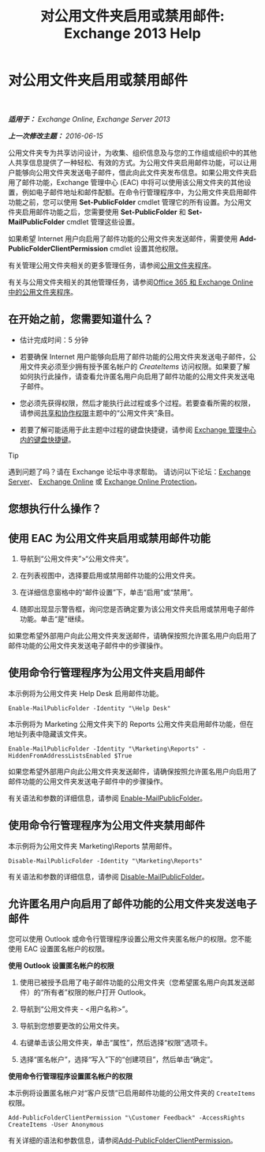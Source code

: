 ﻿---
title: '对公用文件夹启用或禁用邮件: Exchange 2013 Help'
TOCTitle: 对公用文件夹启用或禁用邮件
ms:assetid: 3d69f76d-ff3c-46c1-b962-6a1baa425d8a
ms:mtpsurl: https://technet.microsoft.com/zh-cn/library/Aa997560(v=EXCHG.150)
ms:contentKeyID: 50490393
ms.date: 01/11/2018
mtps_version: v=EXCHG.150
ms.translationtype: HT
---

# 对公用文件夹启用或禁用邮件

 

_**适用于：** Exchange Online, Exchange Server 2013_

_**上一次修改主题：** 2016-06-15_

公用文件夹专为共享访问设计，为收集、组织信息及与您的工作组或组织中的其他人共享信息提供了一种轻松、有效的方式。为公用文件夹启用邮件功能，可以让用户能够向公用文件夹发送电子邮件，借此向此文件夹发布信息。如果公用文件夹启用了邮件功能，Exchange 管理中心 (EAC) 中将可以使用该公用文件夹的其他设置，例如电子邮件地址和邮件配额。在命令行管理程序中，为公用文件夹启用邮件功能之前，您可以使用 **Set-PublicFolder** cmdlet 管理它的所有设置。为公用文件夹启用邮件功能之后，您需要使用 **Set-PublicFolder** 和 **Set-MailPublicFolder** cmdlet 管理这些设置。

如果希望 Internet 用户向启用了邮件功能的公用文件夹发送邮件，需要使用 **Add-PublicFolderClientPermission** cmdlet 设置其他权限。

有关管理公用文件夹相关的更多管理任务，请参阅[公用文件夹程序](public-folder-procedures-exchange-2013-help.md)。

有关与公用文件夹相关的其他管理任务，请参阅[Office 365 和 Exchange Online 中的公用文件夹程序](https://technet.microsoft.com/zh-cn/library/jj966272\(v=exchg.150\))。

## 在开始之前，您需要知道什么？

  - 估计完成时间：5 分钟

  - 若要确保 Internet 用户能够向启用了邮件功能的公用文件夹发送电子邮件，公用文件夹必须至少拥有授予匿名帐户的 *CreateItems* 访问权限。如果要了解如何执行此操作，请查看允许匿名用户向启用了邮件功能的公用文件夹发送电子邮件。

  - 您必须先获得权限，然后才能执行此过程或多个过程。若要查看所需的权限，请参阅[共享和协作权限](sharing-and-collaboration-permissions-exchange-2013-help.md)主题中的“公用文件夹”条目。

  - 若要了解可能适用于此主题中过程的键盘快捷键，请参阅 [Exchange 管理中心内的键盘快捷键](keyboard-shortcuts-in-the-exchange-admin-center-exchange-online-protection-help.md)。

> [!tip]
> 遇到问题了吗？请在 Exchange 论坛中寻求帮助。 请访问以下论坛：<a href="https://go.microsoft.com/fwlink/p/?linkid=60612">Exchange Server</a>、 <a href="https://go.microsoft.com/fwlink/p/?linkid=267542">Exchange Online</a> 或 <a href="https://go.microsoft.com/fwlink/p/?linkid=285351">Exchange Online Protection</a>。


## 您想执行什么操作？

## 使用 EAC 为公用文件夹启用或禁用邮件功能

1.  导航到“公用文件夹”\>“公用文件夹”。

2.  在列表视图中，选择要启用或禁用邮件功能的公用文件夹。

3.  在详细信息窗格中的“邮件设置”下，单击“启用”或“禁用”。

4.  随即出现显示警告框，询问您是否确定要为该公用文件夹启用或禁用电子邮件功能。单击“是”继续。

如果您希望外部用户向此公用文件夹发送邮件，请确保按照允许匿名用户向启用了邮件功能的公用文件夹发送电子邮件中的步骤操作。

## 使用命令行管理程序为公用文件夹启用邮件

本示例将为公用文件夹 Help Desk 启用邮件功能。

    Enable-MailPublicFolder -Identity "\Help Desk"

本示例将为 Marketing 公用文件夹下的 Reports 公用文件夹启用邮件功能，但在地址列表中隐藏该文件夹。

    Enable-MailPublicFolder -Identity "\Marketing\Reports" -HiddenFromAddressListsEnabled $True

如果您希望外部用户向此公用文件夹发送邮件，请确保按照允许匿名用户向启用了邮件功能的公用文件夹发送电子邮件中的步骤操作。

有关语法和参数的详细信息，请参阅 [Enable-MailPublicFolder](https://technet.microsoft.com/zh-cn/library/aa998824\(v=exchg.150\))。

## 使用命令行管理程序为公用文件夹禁用邮件

本示例将为公用文件夹 Marketing\\Reports 禁用邮件。

    Disable-MailPublicFolder -Identity "\Marketing\Reports"

有关语法和参数的详细信息，请参阅 [Disable-MailPublicFolder](https://technet.microsoft.com/zh-cn/library/bb123781\(v=exchg.150\))。

## 允许匿名用户向启用了邮件功能的公用文件夹发送电子邮件

您可以使用 Outlook 或命令行管理程序设置公用文件夹匿名帐户的权限。您不能使用 EAC 设置匿名帐户的权限。

**使用 Outlook 设置匿名帐户的权限**

1.  使用已被授予启用了电子邮件功能的公用文件夹（您希望匿名用户向其发送邮件）的“所有者”权限的帐户打开 Outlook。

2.  导航到“公用文件夹 - \<用户名称\>”。

3.  导航到您想要更改的公用文件夹。

4.  右键单击该公用文件夹，单击“属性”，然后选择“权限”选项卡。

5.  选择“匿名帐户”，选择“写入”下的“创建项目”，然后单击“确定”。

**使用命令行管理程序设置匿名帐户的权限**

本示例将设置匿名帐户对“客户反馈”已启用邮件功能的公用文件夹的 `CreateItems` 权限。

    Add-PublicFolderClientPermission "\Customer Feedback" -AccessRights CreateItems -User Anonymous

有关详细的语法和参数信息，请参阅[Add-PublicFolderClientPermission](https://technet.microsoft.com/zh-cn/library/bb124743\(v=exchg.150\))。

